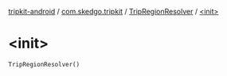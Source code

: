 [tripkit-android](../../index.md) / [com.skedgo.tripkit](../index.md) / [TripRegionResolver](index.md) / [&lt;init&gt;](./-init-.md)

# &lt;init&gt;

`TripRegionResolver()`